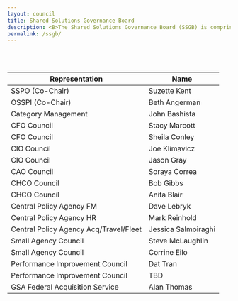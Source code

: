```yaml
---
layout: council
title: Shared Solutions Governance Board
description: <B>The Shared Solutions Governance Board (SSGB) is comprised of representatives from the CXO councils and is responsible for making recommendations to OMB on potential sharing opportunities and for advising on the implementation of the designated activities. The SSGB will also serve as the escalation point for the Business Standards Council (BSC) to resolve inconsistencies in the creation of business and data standards or to suggest possible resolutions for OMB policy officials. Membership includes executives from across the Federal enterprise to provide a broad perspective on opportunities, concerns, and policies related to shared solutions.
permalink: /ssgb/
---
```

<br>
<br>

| Representation     | Name           |
| ------------- |-------------|
| SSPO (Co-Chair)    | Suzette Kent |
| OSSPI (Co-Chair) | Beth Angerman   |  
| Category Management     | John Bashista      |
| CFO Council     |  Stacy Marcott      |
| CFO Council | Sheila Conley |  
| CIO Council | Joe Klimavicz      |  
| CIO Council | Jason Gray      |  
| CAO Council | Soraya Correa      |  
| CHCO Council   | Bob Gibbs        |  
| CHCO Council   | Anita Blair        |  
| Central Policy Agency FM | Dave Lebryk    |  
| Central Policy Agency HR | Mark Reinhold    |  
| Central Policy Agency Acq/Travel/Fleet | Jessica Salmoiraghi    |  
| Small Agency Council | Steve McLaughlin    |  
| Small Agency Council | Corrine Eilo    |  
| Performance Improvement Council | Dat Tran      |
| Performance Improvement Council | TBD    |  
| GSA Federal Acquisition Service | Alan Thomas      |





<!-- | Representation     | Name           |
| ------------- |-------------|
| OMB - Shared Services Policy Officer    | Lesley Field |
| Unified Shared Services Management | Beth Angerman   |  
| OMB - Office of Federal Procurement Policy     | Karen Pica      |
| Customer Council Representative | TBD |  
| Provider Council Representative | Doug Anderson      |  
| General Services Administration | Tony Costa      |  
| Department of Treasury | Kristie Conrath      |  
| Office of Personnel Management | Joe Kennedy     |  
| Chief Human Capital Officer Council Representative |Robert Gibbs        |  
| Chief Financial Officer Council Representative | Stacy Marcott   |  
| Chief Acquisition Officer Council Representative | Iris Cooper      |  
| Chief Information Officer Representative | Joe Klimavicz       |  
| Department of Defense | Mark Easton      |  
| Department of Agriculture | Lynn Moanney       |  
| Department of Transportation | Jennifer Funk    |  
| Department of Interior | Elena Gonzalez      |  
| Unified Shared Services Management | Beth Angerman   |  -->
